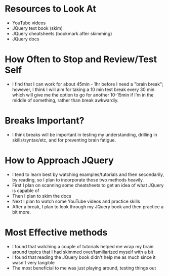 # Resources to Look At
  * YouTube videos
  * JQuery text book (skim)
  * JQuery cheatsheets (bookmark after skimming)
  * JQuery docs

# How Often to Stop and Review/Test Self
  * I find that I can work for about 45min - 1hr before I need a "brain break"; however, I think I will aim for taking a 10 min test break every 30 min which will give me the option to go for another 10-15min if I'm in the middle of something, rather than break awkwardly.

# Breaks Important?
  * I think breaks will be important in testing my understanding, drilling in skills/syntax/etc, and for preventing brain fatigue.

# How to Approach JQuery
  * I tend to learn best by watching examples/tutorials and then secondarily, by reading, so I plan to incorporate those two methods heavily.
  * First I plan on scanning some cheatsheets to get an idea of what JQuery is capable of
  * Then I plan to skim the docs
  * Next I plan to watch some YouTube videos and practice skills
  * After a break, I plan to look through my JQuery book and then practice a bit more.

# Most Effective methods
  * I found that watching a couple of tutorials helped me wrap my brain around topics that I had skimmed over/familiarized myself with a bit
  * I found that reading the JQuery book didn't help me as much since it wasn't very tangible
  * The most beneficial to me was just playing around, testing things out
